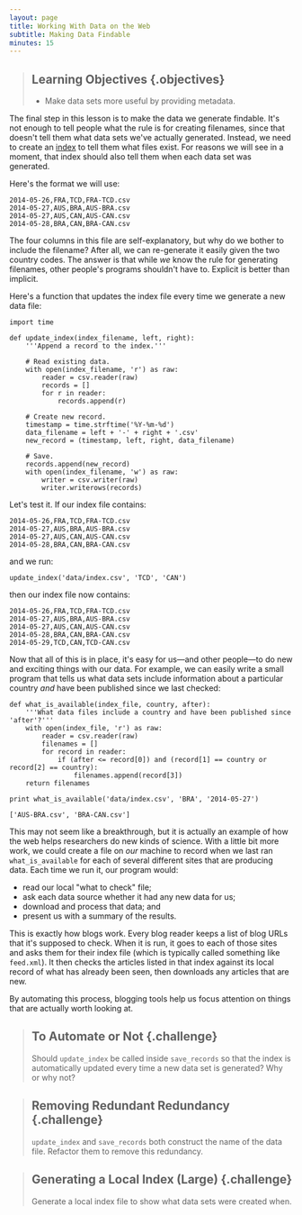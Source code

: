 ```yaml
---
layout: page
title: Working With Data on the Web
subtitle: Making Data Findable
minutes: 15
---
```

> ## Learning Objectives {.objectives}
>
> *   Make data sets more useful by providing metadata.

The final step in this lesson is to make the data we generate findable.
It's not enough to tell people what the rule is for creating filenames,
since that doesn't tell them what data sets we've actually generated.
Instead, we need to create an [index](reference.html#index) to tell them what files exist.
For reasons we will see in a moment,
that index should also tell them when each data set was generated.

Here's the format we will use:

~~~
2014-05-26,FRA,TCD,FRA-TCD.csv
2014-05-27,AUS,BRA,AUS-BRA.csv
2014-05-27,AUS,CAN,AUS-CAN.csv
2014-05-28,BRA,CAN,BRA-CAN.csv
~~~

The four columns in this file are self-explanatory, but why do we bother to include the filename?
After all, we can re-generate it easily given the two country codes.
The answer is that while *we* know the rule for generating filenames,
other people's programs shouldn't have to.
Explicit is better than implicit.

Here's a function that updates the index file every time we generate a new data file:

~~~ {.python}
import time

def update_index(index_filename, left, right):
    '''Append a record to the index.'''

    # Read existing data.
    with open(index_filename, 'r') as raw:
        reader = csv.reader(raw)
        records = []
        for r in reader:
            records.append(r)
    
    # Create new record.
    timestamp = time.strftime('%Y-%m-%d')
    data_filename = left + '-' + right + '.csv'
    new_record = (timestamp, left, right, data_filename)
    
    # Save.
    records.append(new_record)
    with open(index_filename, 'w') as raw:
        writer = csv.writer(raw)
        writer.writerows(records)
~~~

Let's test it.
If our index file contains:

~~~
2014-05-26,FRA,TCD,FRA-TCD.csv
2014-05-27,AUS,BRA,AUS-BRA.csv
2014-05-27,AUS,CAN,AUS-CAN.csv
2014-05-28,BRA,CAN,BRA-CAN.csv
~~~

and we run:

~~~ {.python}
update_index('data/index.csv', 'TCD', 'CAN')
~~~

then our index file now contains:

~~~
2014-05-26,FRA,TCD,FRA-TCD.csv
2014-05-27,AUS,BRA,AUS-BRA.csv
2014-05-27,AUS,CAN,AUS-CAN.csv
2014-05-28,BRA,CAN,BRA-CAN.csv
2014-05-29,TCD,CAN,TCD-CAN.csv
~~~

Now that all of this is in place,
it's easy for us—and other people—to do new and exciting things with our data.
For example,
we can easily write a small program that tells us what data sets include information about a particular country
*and* have been published since we last checked:

~~~ {.python}
def what_is_available(index_file, country, after):
    '''What data files include a country and have been published since 'after'?'''
    with open(index_file, 'r') as raw:
        reader = csv.reader(raw)
        filenames = []
        for record in reader:
            if (after <= record[0]) and (record[1] == country or record[2] == country):
                filenames.append(record[3])
    return filenames

print what_is_available('data/index.csv', 'BRA', '2014-05-27')
~~~
~~~ {.output}
['AUS-BRA.csv', 'BRA-CAN.csv']
~~~

This may not seem like a breakthrough,
but it is actually an example of how the web helps researchers do new kinds of science.
With a little bit more work,
we could create a file on *our* machine to record when we last ran `what_is_available` for each of several different sites that are producing data.
Each time we run it, our program would:

*   read our local "what to check" file;
*   ask each data source whether it had any new data for us;
*   download and process that data; and
*   present us with a summary of the results.

This is exactly how blogs work.
Every blog reader keeps a list of blog URLs that it's supposed to check.
When it is run, it goes to each of those sites and asks them for their index file (which is typically called something like `feed.xml`).
It then checks the articles listed in that index against its local record of what has already been seen,
then downloads any articles that are new.

By automating this process, blogging tools help us focus attention on things that are actually worth looking at.

> ## To Automate or Not {.challenge}
>
> Should `update_index` be called inside `save_records` so that the index is automatically updated every time a new data set is generated?
> Why or why not?

> ## Removing Redundant Redundancy {.challenge}
>
> `update_index` and `save_records` both construct the name of the data file.
> Refactor them to remove this redundancy.

> ## Generating a Local Index (Large) {.challenge}
>
> Generate a local index file to show what data sets were created when.
